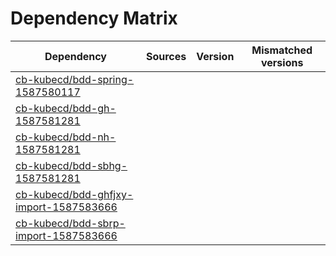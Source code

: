 # Dependency Matrix

Dependency | Sources | Version | Mismatched versions
---------- | ------- | ------- | -------------------
[cb-kubecd/bdd-spring-1587580117](https://github.com/cb-kubecd/bdd-spring-1587580117.git) |  | []() | 
[cb-kubecd/bdd-gh-1587581281](https://github.com/cb-kubecd/bdd-gh-1587581281.git) |  | []() | 
[cb-kubecd/bdd-nh-1587581281](https://github.com/cb-kubecd/bdd-nh-1587581281.git) |  | []() | 
[cb-kubecd/bdd-sbhg-1587581281](https://github.com/cb-kubecd/bdd-sbhg-1587581281.git) |  | []() | 
[cb-kubecd/bdd-ghfjxy-import-1587583666](https://github.com/cb-kubecd/bdd-ghfjxy-import-1587583666.git) |  | []() | 
[cb-kubecd/bdd-sbrp-import-1587583666](https://github.com/cb-kubecd/bdd-sbrp-import-1587583666.git) |  | []() | 
